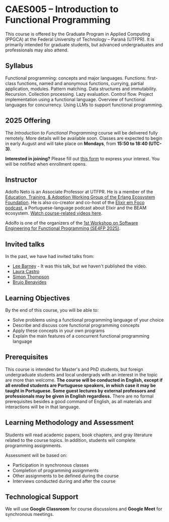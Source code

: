 # CAES005 – Introduction to Functional Programming

This course is offered by the Graduate Program in Applied Computing (PPGCA) at the
Federal University of Technology – Paraná (UTFPR). It is primarily intended for graduate students, but advanced undergraduates and professionals may also attend.

## Syllabus

Functional programming: concepts and major languages.
Functions: first-class functions, named and anonymous functions, currying, partial application, modules.
Pattern matching.
Data structures and immutability.
Recursion.
Collection processing.
Lazy evaluation.
Control flow.
Project implementation using a functional language.
Overview of functional languages for concurrency.
Using LLMs to support functional programming.


## 2025 Offering

The *Introduction to Functional Programming* course will be delivered fully remotely. More details will be available soon. Classes are expected to begin in early August and will take place on **Mondays**, from **15:50 to 18:40 (UTC-3)**.

**Interested in joining?** Please fill out [this form](https://docs.google.com/forms/d/e/1FAIpQLSfR_0IToplIeHo-neJJEHi9hbo67M4CarOhmi2b28WIVJsLXg/viewform?usp=dialog) to express your interest. You will be notified when enrollment opens.

## Instructor

Adolfo Neto is an Associate Professor at UTFPR. He is a member of the [Education, Training, & Adoption Working Group of the Erlang Ecosystem Foundation](https://erlef.org/wg/education). He is also co-creator and co-host of the [Elixir em Foco podcast](https://elixiremfoco.com/), a Portuguese-language podcast about Elixir and the BEAM ecosystem.
[Watch course-related videos here](https://youtube.com/playlist?list=PLF5ttO8F-IsQGrQdSBLuGps8CUFNt2P-3).

Adolfo is one of the organizers of the [1st Workshop on Software Engineering for Functional Programming (SE4FP 2025)](https://bit.ly/3Tr3mgt).

## Invited talks

In the past, we have had invited talks from:
- [Lee Barney](https://youtu.be/sVg0svb8mcI?si=mZr3gVkdDrvWLa6A) - It was this talk, but we haven't published the video.
- [Laura Castro](https://www.youtube.com/watch?v=6gu9EXRraG8)
- [Simon Thompson](https://www.youtube.com/watch?v=i9SUR1v1bhY)
- [Brujo Benavides](https://youtu.be/6MTSl2OArd0?si=-uL87vlK6tNP7YEq)

## Learning Objectives

By the end of this course, you will be able to:

* Solve problems using a functional programming language of your choice
* Describe and discuss core functional programming concepts
* Apply these concepts in your own programs
* Explain the main features of a concurrent functional programming language

## Prerequisites

This course is intended for Master's and PhD students, but foreign undergraduate students and local undergrads with an interest in the topic are more than welcome.
**The course will be conducted in English, except if all enrolled students are Portuguese speakers, in which case it may be taught in Portuguese. Some guest lectures by external professors and professionals may be given in English regardless.**
There are no formal prerequisites besides a good command of English, as all materials and interactions will be in that language.

## Learning Methodology and Assessment

Students will read academic papers, book chapters, and gray literature related to the course topics.
In addition, students will complete programming assignments.

Assessment will be based on:

* Participation in synchronous classes
* Completion of programming assignments
* Other assignments to be defined during the course
* Interviews conducted during and after the course

## Technological Support

We will use **Google Classroom** for course discussions and **Google Meet** for synchronous meetings.

<!-- 

## Preliminary Schedule (to be confirmed)

Topics may include:

* Concepts and main functional programming languages (LISP, Scheme, Clojure, Haskell, F#, Elixir, Erlang)
* Functions: first-class functions, named and anonymous functions, currying, modules
* Collections and variables
* Pattern matching
* Data structures and immutability
* Recursion
* Lazy evaluation
* Control flow
* Implementing projects using a functional programming language
* Overview of concurrent functional programming languages (especially Erlang and Elixir)

## Links

* [TIOBE Index](https://www.tiobe.com/tiobe-index/)
* [Stack Overflow Developer Survey](https://insights.stackoverflow.com/survey/)

-->
